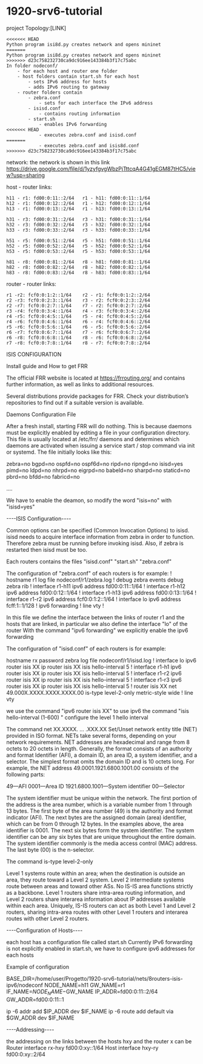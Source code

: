 # 1920-srv6-tutorial

project Topology:[LINK] 


```
<<<<<<< HEAD
Python program isi8d.py creates network and opens mininet
=======
Python program isi8d.py creates network and opens mininet
>>>>>>> d23c758232730ca9dc916ee143384b3f17c75abc
In folder nodeconf/ 
	- for each host and router one folder
	- host folders contain start.sh for each host
		- sets IPv6 address for hosts
		- adds IPv6 routing to gateway
	- router folders contain 
		- zebra.conf
			- sets for each interface the IPv6 address
		- isisd.conf
			- contains routing information
		- start.sh
			- enables IPv6 forwarding
<<<<<<< HEAD
			- executes zebra.conf and isisd.conf
=======
			- executes zebra.conf and isis8d.conf
>>>>>>> d23c758232730ca9dc916ee143384b3f17c75abc
```

network:
the network is shown in this link
https://drive.google.com/file/d/1yzyfgvgWbzPjTttcqA4G41gEGM87tHC5/view?usp=sharing

host - router links:

	h11 - r1: fd00:0:11::2/64	r1 - h11: fd00:0:11::1/64
	h12 - r1: fd00:0:12::2/64	r1 - h12: fd00:0:12::1/64
	h13 - r1: fd00:0:13::2/64	r1 - h13: fd00:0:13::1/64

	h31 - r3: fd00:0:31::2/64	r3 - h31: fd00:0:31::1/64
	h32 - r3: fd00:0:32::2/64	r3 - h32: fd00:0:32::1/64
	h33 - r3: fd00:0:33::2/64	r3 - h33: fd00:0:33::1/64

	h51 - r5: fd00:0:51::2/64	r5 - h51: fd00:0:51::1/64
	h52 - r5: fd00:0:52::2/64	r5 - h52: fd00:0:52::1/64
	h53 - r5: fd00:0:53::2/64	r5 - h53: fd00:0:53::1/64

	h81 - r8: fd00:0:81::2/64	r8 - h81: fd00:0:81::1/64
	h82 - r8: fd00:0:82::2/64	r8 - h82: fd00:0:82::1/64
	h83 - r8: fd00:0:83::2/64	r8 - h83: fd00:0:83::1/64

router - router links:
	
	r1 -r2: fcf0:0:1:2::1/64	r2 - r1: fcf0:0:1:2::2/64
	r2 -r3: fcf0:0:2:3::1/64	r3 - r2: fcf0:0:2:3::2/64
	r2 -r7: fcf0:0:2:7::1/64	r7 - r2: fcf0:0:2:7::2/64
	r3 -r4: fcf0:0:3:4::1/64	r4 - r3: fcf0:0:3:4::2/64
	r4 -r5: fcf0:0:4:5::1/64	r5 - r4: fcf0:0:4:5::2/64
	r4 -r6: fcf0:0:4:6::1/64	r6 - r4: fcf0:0:4:6::2/64
	r5 -r6: fcf0:0:5:6::1/64	r6 - r5: fcf0:0:5:6::2/64
	r6 -r7: fcf0:0:6:7::1/64	r7 - r6: fcf0:0:6:7::2/64
	r6 -r8: fcf0:0:6:8::1/64	r8 - r6: fcf0:0:6:8::2/64
	r7 -r8: fcf0:0:7:8::1/64	r8 - r7: fcf0:0:7:8::2/64


ISIS CONFIGURATION

Install guide and How to get FRR

The official FRR website is located at https://frrouting.org/ and contains further information, as well as links to additional resources.

Several distributions provide packages for FRR. Check your distribution’s repositories to find out if a suitable version is available.

Daemons Configuration File

After a fresh install, starting FRR will do nothing. This is because daemons must be explicitly enabled by editing a file in your configuration directory. This file is usually located at /etc/frr/ daemons and determines which daemons are activated when issuing a service start / stop command via init or systemd. The file initially looks like this:

zebra=no
bgpd=no
ospfd=no
ospf6d=no
ripd=no
ripngd=no
isisd=yes
pimd=no
ldpd=no
nhrpd=no
eigrpd=no
babeld=no
sharpd=no
staticd=no
pbrd=no
bfdd=no
fabricd=no

....

We have to enable the deamon, so modify the word "isis=no" with "isisd=yes"


----ISIS Configuration----

Common options can be specified (Common Invocation Options) to isisd. isisd needs to acquire interface information from zebra in order to function. Therefore zebra must be running before invoking isisd. Also, if zebra is restarted then isisd must be too.


Each routers contains the files "isisd.conf" "start.sh" "zebra.conf"


The configuration of "zebra.conf" of each routers is for example:
!
hostname r1
log file nodeconf/r1/zebra.log
!
debug zebra events
debug zebra rib
!
interface r1-h11
 ipv6 address fd00:0:11::1/64
!
interface r1-h12
 ipv6 address fd00:0:12::1/64
!
interface r1-h13
 ipv6 address fd00:0:13::1/64
!
interface r1-r2
 ipv6 address fcf0:0:1:2::1/64
!
interface lo
 ipv6 address fcff:1::1/128
!
ipv6 forwarding
!
line vty
!


In this file we define the interface between the links of router r1 and the hosts that are linked, in particular we also define the interface "lo" of the router 
With the command "ipv6 forwarding" we explicitly enable the ipv6 forwarding



The configuration of "isisd.conf" of each routers is for example:

hostname rx
password zebra
log file nodeconf/r1/isisd.log
!
interface lo
 ipv6 router isis XX
 ip router isis XX
 isis hello-interval 5
!
interface r1-h1 
 ipv6 router isis XX
 ip router isis XX
 isis hello-interval 5
!
interface r1-r2 
 ipv6 router isis XX
 ip router isis XX
 isis hello-interval 5
!
interface r1-r3
 ipv6 router isis XX
 ip router isis XX
 isis hello-interval 5
!
router isis XX
  net 49.000X.XXXX.XXXX.XXXX.00
  is-type level-2-only
  metric-style wide
!
line vty

we use the command "ipv6 router isis XX" to use ipv6
the command "isis hello-interval (1-600)
" configure the level 1 hello interval

The command
net XX.XXXX. ... .XXX.XX
Set/Unset network entity title (NET) provided in ISO format.
NETs take several forms, depending on your network requirements. NET addresses are hexadecimal and range from 8 octets to 20 octets in length. Generally, the format consists of an authority and format Identifier (AFI), a domain ID, an area ID, a system identifier, and a selector. The simplest format omits the domain ID and is 10 octets long. For example, the NET address 49.0001.1921.6800.1001.00 consists of the following parts:

49—AFI
0001—Area ID
1921.6800.1001—System identifier
00—Selector

The system identifier must be unique within the network.
The first portion of the address is the area number, which is a variable number from 1 through 13 bytes. The first byte of the area number (49) is the authority and format indicator (AFI). The next bytes are the assigned domain (area) identifier, which can be from 0 through 12 bytes. In the examples above, the area identifier is 0001.
The next six bytes form the system identifier. The system identifier can be any six bytes that are unique throughout the entire domain. The system identifier commonly is the media access control (MAC) address.
The last byte (00) is the n-selector.



The command
  is-type level-2-only

Level 1 systems route within an area; when the destination is outside an area, they route toward a Level 2 system. Level 2 intermediate systems route between areas and toward other ASs. No IS-IS area functions strictly as a backbone.
Level 1 routers share intra-area routing information, and Level 2 routers share interarea information about IP addresses available within each area. Uniquely, IS-IS routers can act as both Level 1 and Level 2 routers, sharing intra-area routes with other Level 1 routers and interarea routes with other Level 2 routers.


----Configuration of Hosts----

each host has a configuration file called start.sh
Currently IPv6 forwarding is not explicitly enabled in start.sh, we have to configure ipv6 addresses for each hosts

Example of configuration 

BASE_DIR=/home/user/Progetto/1920-srv6-tutorial/nets/8routers-isis-ipv6/nodeconf
NODE_NAME=h11
GW_NAME=r1
IF_NAME=$NODE_NAME-$GW_NAME
IP_ADDR=fd00:0:11::2/64
GW_ADDR=fd00:0:11::1

ip -6 addr add $IP_ADDR dev $IF_NAME 
ip -6 route add default via $GW_ADDR dev $IF_NAME

----Addressing----

the addressing on the links between the hosts hxy and the router x can be
Router interface rx-hxy fd00:0:xy::1/64
Host interface hxy-ry fd00:0:xy::2/64

